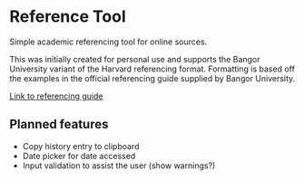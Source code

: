 # Reference Tool

Simple academic referencing tool for online sources.

This was initially created for personal use and supports the Bangor University variant of the Harvard referencing format.
Formatting is based off the examples in the official referencing guide supplied by Bangor University.

[Link to referencing guide](https://www.bangor.ac.uk/library/help/documents/harvardreferencingguide.pdf)

## Planned features
- Copy history entry to clipboard
- Date picker for date accessed
- Input validation to assist the user (show warnings?)

